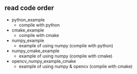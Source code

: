 
## read code order
* python_example 
    * compile with python  
* cmake_example  
    * compile with cmake
* numpy_example
    * example of using numpy (compile with python)
* numpy_cmake_example
    * example of using numpy (compile with cmake)
* opencv_numpy_example_cmake
    * example of using numpy & opencv (compile with cmake)
